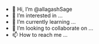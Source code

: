 - 👋 Hi, I’m @allagashSage
- 👀 I’m interested in ...
- 🌱 I’m currently learning ...
- 💞️ I’m looking to collaborate on ...
- 📫 How to reach me ...

<!---
allagashSage/allagashSage is a ✨ special ✨ repository because its `README.md` (this file) appears on your GitHub profile.
You can click the Preview link to take a look at your changes.
--->
